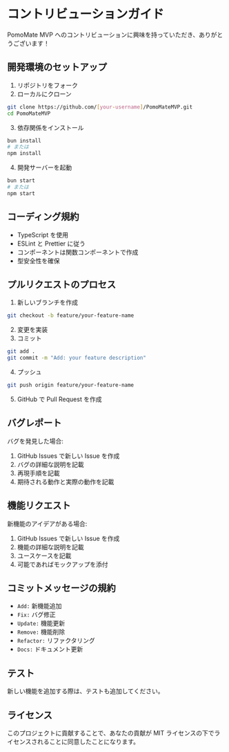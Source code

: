 # コントリビューションガイド

PomoMate MVP へのコントリビューションに興味を持っていただき、ありがとうございます！

## 開発環境のセットアップ

1. リポジトリをフォーク
2. ローカルにクローン
```bash
git clone https://github.com/[your-username]/PomoMateMVP.git
cd PomoMateMVP
```

3. 依存関係をインストール
```bash
bun install
# または
npm install
```

4. 開発サーバーを起動
```bash
bun start
# または
npm start
```

## コーディング規約

- TypeScript を使用
- ESLint と Prettier に従う
- コンポーネントは関数コンポーネントで作成
- 型安全性を確保

## プルリクエストのプロセス

1. 新しいブランチを作成
```bash
git checkout -b feature/your-feature-name
```

2. 変更を実装
3. コミット
```bash
git add .
git commit -m "Add: your feature description"
```

4. プッシュ
```bash
git push origin feature/your-feature-name
```

5. GitHub で Pull Request を作成

## バグレポート

バグを発見した場合:
1. GitHub Issues で新しい Issue を作成
2. バグの詳細な説明を記載
3. 再現手順を記載
4. 期待される動作と実際の動作を記載

## 機能リクエスト

新機能のアイデアがある場合:
1. GitHub Issues で新しい Issue を作成
2. 機能の詳細な説明を記載
3. ユースケースを記載
4. 可能であればモックアップを添付

## コミットメッセージの規約

- `Add:` 新機能追加
- `Fix:` バグ修正
- `Update:` 機能更新
- `Remove:` 機能削除
- `Refactor:` リファクタリング
- `Docs:` ドキュメント更新

## テスト

新しい機能を追加する際は、テストも追加してください。

## ライセンス

このプロジェクトに貢献することで、あなたの貢献が MIT ライセンスの下でライセンスされることに同意したことになります。
